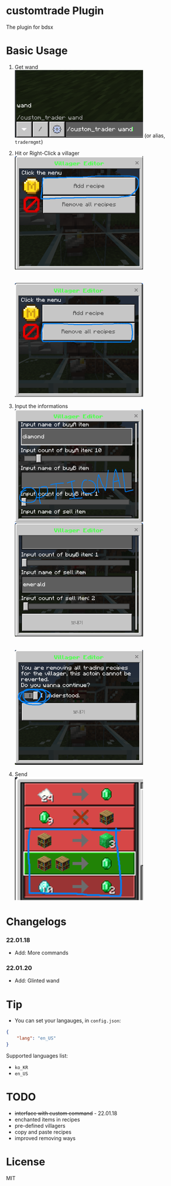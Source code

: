 # customtrade Plugin

The plugin for bdsx

# Basic Usage

1. Get wand<br>
   <img src="https://raw.githubusercontent.com/mdisprgm/bdsx-customtrade/main/resource/get_wand_originalcmd.png" alt="get_wand_originalcmd" width="350"/>
   (or alias, `tradermgmt`)

2. Hit or Right-Click a villager<br>
   <img src="https://raw.githubusercontent.com/mdisprgm/bdsx-customtrade/main/resource/main_addrecipe.png" alt="main_addrecipe" width="350"/><br>
   <br><br>
   <img src="https://raw.githubusercontent.com/mdisprgm/bdsx-customtrade/main/resource/main_removeall.png" alt="main_removeall" width="350"/>

3. Input the informations<br>
   <img src="https://github.com/mdisprgm/bdsx-customtrade/blob/main/resource/addrecipe_1.png?raw=true" alt="addrecipe_1" width="350"/><br>
   <img src="https://raw.githubusercontent.com/mdisprgm/bdsx-customtrade/main/resource/addrecipe_2.png" alt="addrecipe_2" width="350"/><br>
   <br><br>
   <img src="https://raw.githubusercontent.com/mdisprgm/bdsx-customtrade/main/resource/removeall_confirm.png" alt="removeall_confirm" width="350"/><br>

4. Send<br>
   <img src="https://raw.githubusercontent.com/mdisprgm/bdsx-customtrade/main/resource/addrecipe_result.png" alt="addrecipe_result" width="350"/>

# Changelogs

### 22.01.18

-   Add: More commands

### 22.01.20

-   Add: Glinted wand

# Tip

-   You can set your langauges, in `config.json`:

```json
{
    "lang": "en_US"
}
```

Supported languages list:<br>

-   `ko_KR`
-   `en_US`

# TODO

-   ~~interface with custom command~~ - 22.01.18
-   enchanted items in recipes
-   pre-defined villagers
-   copy and paste recipes
-   improved removing ways

# License

MIT
